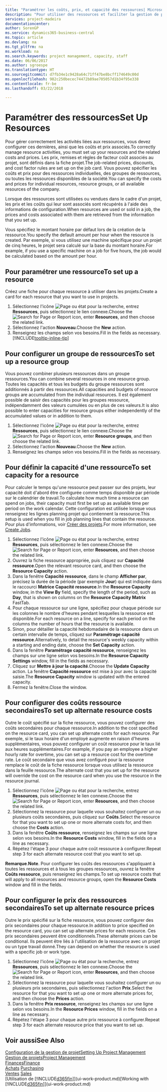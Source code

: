 ```yaml
---
title: "Paramétrer les coûts, prix, et capacité des ressources| Microsoft Docs"
description: "Pour utiliser des ressources et faciliter la gestion de projets, vous spécifiez les coûts et les prix des différents ressources ou groupes de ressources, et définissez la capacité ressource."
services: project-madeira
documentationcenter: 
author: SorenGP
ms.service: dynamics365-business-central
ms.topic: article
ms.devlang: na
ms.tgt_pltfrm: na
ms.workload: na
ms.search.keywords: project management, capacity, staff
ms.date: 06/06/2017
ms.author: sgroespe
ms.translationtype: HT
ms.sourcegitcommit: d7fb34e1c9428a64c71ff47be8bcff174649c00d
ms.openlocfilehash: 982c250becec74472b89ae705057d1b34f95e338
ms.contentlocale: fr-be
ms.lasthandoff: 03/22/2018

---
```

# <a name="set-up-resources"></a><span data-ttu-id="69703-103">Paramétrer des ressources</span><span class="sxs-lookup"><span data-stu-id="69703-103">Set Up Resources</span></span>
<span data-ttu-id="69703-104">Pour gérer correctement les activités liées aux ressources, vous devez configurer ces dernières, ainsi que les coûts et prix associés.</span><span class="sxs-lookup"><span data-stu-id="69703-104">To correctly manage resource activities, you must set up your resources and the related costs and prices.</span></span> <span data-ttu-id="69703-105">Les prix, remises et règles de facteur coût associés au projet, sont définis dans la fiche projet.</span><span class="sxs-lookup"><span data-stu-id="69703-105">The job-related prices, discounts, and cost factor rules are set up on the job card.</span></span> <span data-ttu-id="69703-106">Vous pouvez spécifier les coûts et prix pour des ressources individuelles, des groupes de ressources, ou toutes les ressources disponibles de la société.</span><span class="sxs-lookup"><span data-stu-id="69703-106">You can specify the costs and prices for individual resources, resource groups, or all available resources of the company.</span></span>

<span data-ttu-id="69703-107">Lorsque des ressources sont utilisées ou vendues dans le cadre d'un projet, les prix et les coûts qui leur sont associés sont récupérés à l'aide des informations de configuration.</span><span class="sxs-lookup"><span data-stu-id="69703-107">When resources are used or sold in a job, the prices and costs associated with them are retrieved from the information that you set up.</span></span>

<span data-ttu-id="69703-108">Vous spécifiez le montant horaire par défaut lors de la création de la ressource.</span><span class="sxs-lookup"><span data-stu-id="69703-108">You specify the default amount per hour when the resource is created.</span></span> <span data-ttu-id="69703-109">Par exemple, si vous utilisez une machine spécifique pour un projet de cinq heures, le projet sera calculé sur la base du montant horaire.</span><span class="sxs-lookup"><span data-stu-id="69703-109">For example, if you use a specific machine on a job for five hours, the job would be calculated based on the amount per hour.</span></span>

## <a name="to-set-up-a-resource"></a><span data-ttu-id="69703-110">Pour paramétrer une ressource</span><span class="sxs-lookup"><span data-stu-id="69703-110">To set up a resource</span></span>
<span data-ttu-id="69703-111">Créez une fiche pour chaque ressource à utiliser dans les projets.</span><span class="sxs-lookup"><span data-stu-id="69703-111">Create a card for each resource that you want to use in projects.</span></span>

1. <span data-ttu-id="69703-112">Sélectionnez l'icône ![Page ou état pour la recherche](media/ui-search/search_small.png "Page ou état pour la recherche"), entrez **Ressources**, puis sélectionnez le lien connexe.</span><span class="sxs-lookup"><span data-stu-id="69703-112">Choose the ![Search for Page or Report](media/ui-search/search_small.png "Search for Page or Report icon") icon, enter **Resources**, and then choose the related link.</span></span>
2. <span data-ttu-id="69703-113">Sélectionnez l'action **Nouveau**.</span><span class="sxs-lookup"><span data-stu-id="69703-113">Choose the **New** action.</span></span>
3. <span data-ttu-id="69703-114">Renseignez les champs selon vos besoins.</span><span class="sxs-lookup"><span data-stu-id="69703-114">Fill in the fields as necessary.</span></span> [!INCLUDE[tooltip-inline-tip](includes/tooltip-inline-tip_md.md)]  

## <a name="to-set-up-a-resource-group"></a><span data-ttu-id="69703-115">Pour configurer un groupe de ressources</span><span class="sxs-lookup"><span data-stu-id="69703-115">To set up a resource group</span></span>
<span data-ttu-id="69703-116">Vous pouvez combiner plusieurs ressources dans un groupe ressources.</span><span class="sxs-lookup"><span data-stu-id="69703-116">You can combine several resources in one resource group.</span></span> <span data-ttu-id="69703-117">Toutes les capacités et tous les budgets du groupe ressources sont additionnés à partir des ressources.</span><span class="sxs-lookup"><span data-stu-id="69703-117">All capacities and budgets of resource groups are accumulated from the individual resources.</span></span> <span data-ttu-id="69703-118">Il est également possible de saisir des capacités pour les groupes ressource, indépendamment des valeurs cumulées ou en plus de ces valeurs.</span><span class="sxs-lookup"><span data-stu-id="69703-118">It is also possible to enter capacities for resource groups either independently of the accumulated values or in addition to them.</span></span>

1. <span data-ttu-id="69703-119">Sélectionnez l'icône ![Page ou état pour la recherche](media/ui-search/search_small.png "Page ou état pour la recherche"), entrez **Ressources**, puis sélectionnez le lien connexe.</span><span class="sxs-lookup"><span data-stu-id="69703-119">Choose the ![Search for Page or Report](media/ui-search/search_small.png "Search for Page or Report icon") icon, enter **Resource groups**, and then choose the related link.</span></span>
2. <span data-ttu-id="69703-120">Sélectionnez l'action **Nouveau**.</span><span class="sxs-lookup"><span data-stu-id="69703-120">Choose the **New** action.</span></span>
3. <span data-ttu-id="69703-121">Renseignez les champs selon vos besoins.</span><span class="sxs-lookup"><span data-stu-id="69703-121">Fill in the fields as necessary.</span></span>

## <a name="to-set-capacity-for-a-resource"></a><span data-ttu-id="69703-122">Pour définir la capacité d'une ressource</span><span class="sxs-lookup"><span data-stu-id="69703-122">To set capacity for a resource</span></span>
<span data-ttu-id="69703-123">Pour calculer le temps qu'une ressource peut passer sur des projets, leur capacité doit d'abord être configurée comme temps disponible par période sur le calendrier de travail.</span><span class="sxs-lookup"><span data-stu-id="69703-123">To calculate how much time a resource can spend on jobs, their capacity must first be set up as available time per period on the work calendar.</span></span> <span data-ttu-id="69703-124">Cette configuration est utilisée lorsque vous renseignez les lignes planning projet qui contiennent la ressource.</span><span class="sxs-lookup"><span data-stu-id="69703-124">This setup is used when you fill in job planning lines that contain the resource.</span></span> <span data-ttu-id="69703-125">Pour plus d'informations, voir [Créer des projets](projects-how-create-jobs.md).</span><span class="sxs-lookup"><span data-stu-id="69703-125">For more information, see [Create Jobs](projects-how-create-jobs.md).</span></span>

1. <span data-ttu-id="69703-126">Sélectionnez l'icône ![Page ou état pour la recherche](media/ui-search/search_small.png "Page ou état pour la recherche"), entrez **Ressources**, puis sélectionnez le lien connexe.</span><span class="sxs-lookup"><span data-stu-id="69703-126">Choose the ![Search for Page or Report](media/ui-search/search_small.png "Search for Page or Report icon") icon, enter **Resources**, and then choose the related link.</span></span>
2. <span data-ttu-id="69703-127">Ouvrez la fiche ressource appropriée, puis cliquez sur **Capacité ressource**.</span><span class="sxs-lookup"><span data-stu-id="69703-127">Open the relevant resource card, and then choose the **Resource Capacity** action.</span></span>
3. <span data-ttu-id="69703-128">Dans la fenêtre **Capacité ressource**, dans le champ **Afficher par**, précisez la durée de la période (par exemple **Jour**) qui est indiquée dans le raccourci **Matrice Capacité ressource**.</span><span class="sxs-lookup"><span data-stu-id="69703-128">In the **Resource Capacity** window, in the **View By** field, specify the length of the period, such as **Day**, that is shown on columns on the **Resource Capacity Matrix** FastTab.</span></span>
4. <span data-ttu-id="69703-129">Pour chaque ressource sur une ligne, spécifiez pour chaque période sur les colonnes le nombre d'heures pendant lesquelles la ressource est disponible.</span><span class="sxs-lookup"><span data-stu-id="69703-129">For each resource on a line, specify for each period on the columns the number of hours that the resource is available.</span></span>
5. <span data-ttu-id="69703-130">Sinon, pour détailler la capacité hebdomadaire de la ressource dans un certain intervalle de temps, cliquez sur **Paramétrage capacité ressource**.</span><span class="sxs-lookup"><span data-stu-id="69703-130">Alternatively, to detail the resource's weekly capacity within a starting and ending date, choose the **Set Capacity** action.</span></span>
6. <span data-ttu-id="69703-131">Dans la fenêtre **Paramétrage capacité ressource**, renseignez les champs sur une ligne selon vos besoins.</span><span class="sxs-lookup"><span data-stu-id="69703-131">In the **Resource Capacity Settings** window, fill in the fields as necessary.</span></span>
7. <span data-ttu-id="69703-132">Cliquez sur **Mettre à jour la capacité**.</span><span class="sxs-lookup"><span data-stu-id="69703-132">Choose the **Update Capacity** action.</span></span> <span data-ttu-id="69703-133">La fenêtre **Capacité ressource** est mise à jour avec la capacité saisie.</span><span class="sxs-lookup"><span data-stu-id="69703-133">The **Resource Capacity** window is updated with the entered capacity.</span></span>
8. <span data-ttu-id="69703-134">Fermez la fenêtre.</span><span class="sxs-lookup"><span data-stu-id="69703-134">Close the window.</span></span>

## <a name="to-set-up-alternate-resource-costs"></a><span data-ttu-id="69703-135">Pour configurer des coûts ressource secondaires</span><span class="sxs-lookup"><span data-stu-id="69703-135">To set up alternate resource costs</span></span>
<span data-ttu-id="69703-136">Outre le coût spécifié sur la fiche ressource, vous pouvez configurer des coûts secondaires pour chaque ressource.</span><span class="sxs-lookup"><span data-stu-id="69703-136">In addition to the cost specified on the resource card, you can set up alternate costs for each resource.</span></span> <span data-ttu-id="69703-137">Par exemple, si le taux horaire d'un employé augmente en raison d'heures supplémentaires, vous pouvez configurer un coût ressource pour le taux lié aux heures supplémentaires.</span><span class="sxs-lookup"><span data-stu-id="69703-137">For example, if you pay an employee a higher hourly rate for overtime, you can set up a resource cost for the overtime rate.</span></span> <span data-ttu-id="69703-138">Le coût secondaire que vous avez configuré pour la ressource remplace le coût de la fiche ressource lorsque vous utilisez la ressource dans la feuille ressource.</span><span class="sxs-lookup"><span data-stu-id="69703-138">The alternate cost that you set up for the resource will override the cost on the resource card when you use the resource in the resource journal.</span></span>

1. <span data-ttu-id="69703-139">Sélectionnez l'icône ![Page ou état pour la recherche](media/ui-search/search_small.png "Page ou état pour la recherche"), entrez **Ressources**, puis sélectionnez le lien connexe.</span><span class="sxs-lookup"><span data-stu-id="69703-139">Choose the ![Search for Page or Report](media/ui-search/search_small.png "Search for Page or Report icon") icon, enter **Resources**, and then choose the related link.</span></span>  
2. <span data-ttu-id="69703-140">Sélectionnez la ressource pour laquelle vous souhaitez configurer un ou plusieurs coûts secondaires, puis cliquez sur **Coûts**.</span><span class="sxs-lookup"><span data-stu-id="69703-140">Select the resource for that you want to set up one or more alternate costs for, and then choose the **Costs** action.</span></span>  
3. <span data-ttu-id="69703-141">Dans la fenêtre **Coûts ressource**, renseignez les champs sur une ligne selon vos besoins.</span><span class="sxs-lookup"><span data-stu-id="69703-141">In the **Resource Costs** window, fill in the fields on a line as necessary.</span></span>  
4. <span data-ttu-id="69703-142">Répétez l'étape 3 pour chaque autre coût ressource à configurer.</span><span class="sxs-lookup"><span data-stu-id="69703-142">Repeat step 3 for each alternate resource cost that you want to set up.</span></span>

<span data-ttu-id="69703-143">**Remarque**.</span><span class="sxs-lookup"><span data-stu-id="69703-143">**Note**.</span></span> <span data-ttu-id="69703-144">Pour configurer les coûts des ressources s'appliquant à toutes les ressources et à tous les groupes ressources, ouvrez la fenêtre **Coûts ressource**, puis renseignez les champs.</span><span class="sxs-lookup"><span data-stu-id="69703-144">To set up resource costs that will apply to all resources and resource groups, open the **Resource Costs** window and fill in the fields.</span></span>

## <a name="to-set-up-alternate-resource-prices"></a><span data-ttu-id="69703-145">Pour configurer le prix des ressources secondaires</span><span class="sxs-lookup"><span data-stu-id="69703-145">To set up alternate resource prices</span></span>
<span data-ttu-id="69703-146">Outre le prix spécifié sur la fiche ressource, vous pouvez configurer des prix secondaires pour chaque ressource.</span><span class="sxs-lookup"><span data-stu-id="69703-146">In addition to price specified on the resource card, you can set up alternate prices for each resource.</span></span> <span data-ttu-id="69703-147">Ces prix secondaires peuvent être conditionnels.</span><span class="sxs-lookup"><span data-stu-id="69703-147">These alternate prices can be conditional.</span></span> <span data-ttu-id="69703-148">Ils peuvent être liés à l'utilisation de la ressource avec un projet ou un type travail donné.</span><span class="sxs-lookup"><span data-stu-id="69703-148">They can depend on whether the resource is used with a specific job or work type.</span></span>

1. <span data-ttu-id="69703-149">Sélectionnez l'icône ![Page ou état pour la recherche](media/ui-search/search_small.png "Page ou état pour la recherche"), entrez **Ressources**, puis sélectionnez le lien connexe.</span><span class="sxs-lookup"><span data-stu-id="69703-149">Choose the ![Search for Page or Report](media/ui-search/search_small.png "Search for Page or Report icon") icon, enter **Resources**, and then choose the related link.</span></span>
2. <span data-ttu-id="69703-150">Sélectionnez la ressource pour laquelle vous souhaitez configurer un ou plusieurs prix secondaires, puis sélectionnez l'action **Prix**.</span><span class="sxs-lookup"><span data-stu-id="69703-150">Select the resource for that you want to set up one or more alternate prices for, and then choose the **Prices** action.</span></span>
3. <span data-ttu-id="69703-151">Dans la fenêtre **Prix ressource**, renseignez les champs sur une ligne selon vos besoins.</span><span class="sxs-lookup"><span data-stu-id="69703-151">In the **Resource Prices** window, fill in the fields on a line as necessary.</span></span>
4. <span data-ttu-id="69703-152">Répétez l'étape 3 pour chaque autre prix ressource à configurer.</span><span class="sxs-lookup"><span data-stu-id="69703-152">Repeat step 3 for each alternate resource price that you want to set up.</span></span>

## <a name="see-also"></a><span data-ttu-id="69703-153">Voir aussi</span><span class="sxs-lookup"><span data-stu-id="69703-153">See Also</span></span>
[<span data-ttu-id="69703-154">Configuration de la gestion de projet</span><span class="sxs-lookup"><span data-stu-id="69703-154">Setting Up Project Management</span></span>](projects-setup-projects.md)  
[<span data-ttu-id="69703-155">Gestion de projets</span><span class="sxs-lookup"><span data-stu-id="69703-155">Project Management</span></span>](projects-manage-projects.md)  
[<span data-ttu-id="69703-156">Finances</span><span class="sxs-lookup"><span data-stu-id="69703-156">Finance</span></span>](finance.md)  
<span data-ttu-id="69703-157">[Achats](purchasing-manage-purchasing.md)       </span><span class="sxs-lookup"><span data-stu-id="69703-157">[Purchasing](purchasing-manage-purchasing.md)       </span></span>  
<span data-ttu-id="69703-158">[Ventes](sales-manage-sales.md)    </span><span class="sxs-lookup"><span data-stu-id="69703-158">[Sales](sales-manage-sales.md)    </span></span>  
<span data-ttu-id="69703-159">[Utilisation de [!INCLUDE[d365fin](includes/d365fin_md.md)]](ui-work-product.md)</span><span class="sxs-lookup"><span data-stu-id="69703-159">[Working with [!INCLUDE[d365fin](includes/d365fin_md.md)]](ui-work-product.md)</span></span>  

